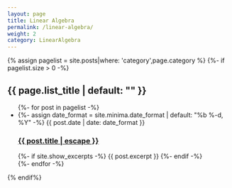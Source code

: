 ```yaml
---
layout: page
title: Linear Algebra
permalink: /linear-algebra/
weight: 2
category: LinearAlgebra
---
```


{% assign pagelist = site.posts|where: 'category',page.category %}
{%- if pagelist.size > 0 -%}
    <div>
    <h2 class="post-list-heading">{{ page.list_title | default: "" }}</h2>
    <ul class="post-list">
      {%- for post in pagelist -%}
      <li>
        {%- assign date_format = site.minima.date_format | default: "%b %-d, %Y" -%}
        <span class="post-meta">{{ post.date | date: date_format }}</span>
        <h3>
          <a class="post-link" href="{{ post.url | relative_url }}">
            {{ post.title | escape }}
          </a>
        </h3>
        {%- if site.show_excerpts -%}
          {{ post.excerpt }}
        {%- endif -%}
      </li>
      {%- endfor -%}
    </ul>
    </div>
{% endif%}